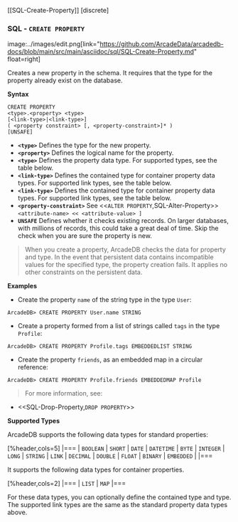 [[SQL-Create-Property]]
[discrete]
### SQL - `CREATE PROPERTY` 
image:../images/edit.png[link="https://github.com/ArcadeData/arcadedb-docs/blob/main/src/main/asciidoc/sql/SQL-Create-Property.md" float=right]

Creates a new property in the schema.  It requires that the type for the property already exist on the database.

**Syntax**

```
CREATE PROPERTY 
<type>.<property> <type> 
[<link-type>|<link-type>] 
( <property constraint> [, <property-constraint>]* ) 
[UNSAFE]
```

- **`<type>`** Defines the type for the new property.
- **`<property>`** Defines the logical name for the property.
- **`<type>`** Defines the property data type.  For supported types, see the table below.
- **`<link-type>`** Defines the contained type for container property data types.  For supported link types, see the table below.
- **`<link-type>`** Defines the contained type for container property data types.  For supported link types, see the table below.
- **`<property-constraint>`** See <<`ALTER PROPERTY`,SQL-Alter-Property>> `<attribute-name> << <attribute-value> ]`
- **`UNSAFE`** Defines whether it checks existing records.  On larger databases, with millions of records, this could take a great deal of time.  Skip the check when you are sure the property is new.


>When you create a property, ArcadeDB checks the data for property and type.  In the event that persistent data contains incompatible values for the specified type, the property creation fails.  It applies no other constraints on the persistent data.

**Examples**

- Create the property `name` of the string type in the type `User`:

```
ArcadeDB> CREATE PROPERTY User.name STRING
```

- Create a property formed from a list of strings called `tags` in the type `Profile`:

```
ArcadeDB> CREATE PROPERTY Profile.tags EMBEDDEDLIST STRING
```

- Create the property `friends`, as an embedded map in a circular reference:

```
ArcadeDB> CREATE PROPERTY Profile.friends EMBEDDEDMAP Profile
```



>For more information, see:

- <<SQL-Drop-Property,`DROP PROPERTY`>>


**Supported Types**

ArcadeDB supports the following data types for standard properties:

[%header,cols=5]
|===
| `BOOLEAN` | `SHORT` | `DATE` | `DATETIME` | `BYTE`
| `INTEGER` | `LONG` | `STRING` | `LINK` | `DECIMAL` 
| `DOUBLE` | `FLOAT` | `BINARY` | `EMBEDDED` | 
|===

It supports the following data types for container properties.  

[%header,cols=2]
|===
| `LIST` |  `MAP`
|===

For these data types, you can optionally define the contained type and type.  The supported link types are the same as the standard property data types above.


